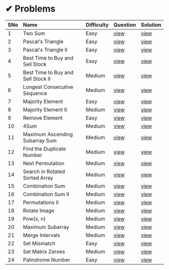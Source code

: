 # ✔ Problems

SNo | Name | Difficulty | Question | Solution |
----|:-----|------------|----------|----------|
1 | Two Sum | Easy | [view](https://leetcode.com/problems/two-sum/) | [view](1.%20Two%20Sum.cpp)
2 | Pascal's Triangle | Easy | [view](https://leetcode.com/problems/pascals-triangle/) | [view](118.%20Pascal's%20Triangle.cpp)
3 | Pascal's Triangle II | Easy | [view](https://leetcode.com/problems/pascals-triangle-ii/) | [view](119.%20Pascal's%20Triangle%20II.cpp)
4 | Best Time to Buy and Sell Stock | Easy | [view](https://leetcode.com/problems/best-time-to-buy-and-sell-stock/) | [view](121.%20Best%20Time%20to%20Buy%20and%20Sell%20Stock.cpp)
5 | Best Time to Buy and Sell Stock II | Medium | [view](https://leetcode.com/problems/best-time-to-buy-and-sell-stock-ii/) | [view](122.%20Best%20Time%20to%20Buy%20and%20Sell%20Stock%20II.cpp)
6 | Longest Consecutive Sequence | Medium | [view](https://leetcode.com/problems/longest-consecutive-sequence/) | [view](128.%20Longest%20Consecutive%20Sequence.cpp)
7 | Majority Element | Easy | [view](https://leetcode.com/problems/majority-element/) | [view](169.%20Majority%20Element.cpp)
8 | Majority Element II | Medium | [view](https://leetcode.com/problems/majority-element-ii/) | [view](229.%20Majority%20Element%20II.cpp)
9 | Remove Element | Easy | [view](https://leetcode.com/problems/remove-element/) | [view](27.%20Remove%20Element.cpp)
10 | 4Sum | Medium | [view](https://leetcode.com/problems/4sum/) | [view](18.%204Sum.cpp)
11 | Maximum Ascending Subarray Sum | Medium | [view](https://leetcode.com/problems/maximum-subarray/) | [view](1800.%20Maximum%20Ascending%20Subarray%20Sum.cpp)
12 | Find the Duplicate Number | Medium | [view](https://leetcode.com/problems/find-the-duplicate-number/) | [view](287.%20Find%20the%20Duplicate%20Number.cpp)
13 | Next Permutation | Medium | [view](https://leetcode.com/problems/next-permutation/) | [view](31.%20Next%20Permutation.cpp)
14 | Search in Rotated Sorted Array | Medium | [view](https://leetcode.com/problems/search-in-rotated-sorted-array/) | [view](33.%20Search%20in%20Rotated%20Sorted%20Array.cpp)
15 | Combination Sum | Medium | [view](https://leetcode.com/problems/combination-sum/) | [view](39.%20Combination%20Sum.cpp)
16 | Combination Sum II | Medium | [view](https://leetcode.com/problems/combination-sum-ii/) | [view](40.%20Combination%20Sum%20II.cpp)
17 | Permutations II | Medium | [view](https://leetcode.com/problems/permutations-ii/) | [view](47.%20Permutations%20II.cpp)
18 | Rotate Image | Medium | [view](https://leetcode.com/problems/rotate-image/) | [view](48.%20Rotate%20Image.cpp)
19 | Pow(x, n) | Medium | [view](https://leetcode.com/problems/powx-n/) | [view](50.%20Pow(x%2C%20n).cpp)
20 | Maximum Subarray | Medium | [view](https://leetcode.com/problems/maximum-subarray/) | [view](53.%20Maximum%20Subarray.cpp)
21 | Merge Intervals | Medium | [view](https://leetcode.com/problems/merge-intervals/) | [view](56.%20Merge%20Intervals.cpp)
22 | Set Mismatch | Easy | [view](https://leetcode.com/problems/set-mismatch/) | [view](645.%20Set%20Mismatch.cpp)
23 | Set Matrix Zeroes | Medium | [view](https://leetcode.com/problems/set-matrix-zeroes/) | [view](73.%20Set%20Matrix%20Zeroes.cpp)
24 | Palindrome Number | Easy | [view](https://leetcode.com/problems/palindrome-number/) | [view](9.%20Palindrome%20Number.cpp)
